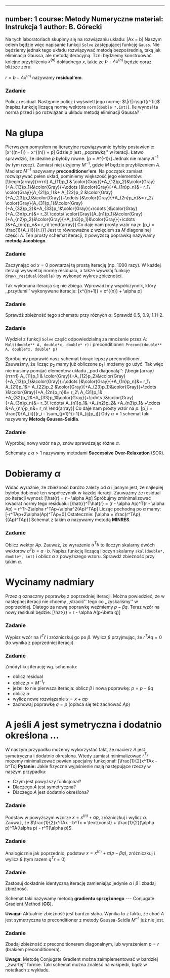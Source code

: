 


---
number: 1
course: Metody Numeryczne
material: Instrukcja 1
author: B. Górecki
---

Na tych laboratoriach skupimy się na rozwiązaniu układu:
\[Ax = b\]
Naszym celem będzie więc napisanie funkcji `Solve` zastępującej funkcję `Gauss`. Nie będziemy jednak tego układu rozwiązywać metodą bezpośrednią, taką jak eliminacja Gaussa, ale metodą iteracyjną. Tzn: będziemy konstruować kolejne przybliżenia $x^{(n)}$ dokładnego $x$, takie że $b-Ax^{(n)}$ będzie coraz bliższe zeru.

 $r = b-Ax^{(n)}$ nazywamy **residual'em**.


### Zadanie
Policz residual. Następnie policz i wyświetl jego normę: $\|r\|=\sqrt{r^Tr}$ (napisz funkcję liczącą normę wektora `norm(double *,int)`). Ile wynosi ta norma przed i po rozwiązaniu układu metodą eliminacji Gaussa?


# Na głupa

Pierwszym pomysłem na iteracyjne rozwiązywanie byłoby postawienie:
\[x^{(n+1)} = x^{(n)} + p\]
Gdzie $p$ jest ,,poprawką'' w iteracji. Łatwo sprawdzić, że idealne $p$ byłoby równe:
\[p = A^{-1}r\]
Jednak nie mamy $A^{-1}$ (w tym rzecz). Zamiast niej użyjemy $M^{-1}$, gdzie $M$ będzie przybliżeniem $A$. Macierz $M^{-1}$ nazywamy **preconditioner'em**. Na początek zamiast rozwiązywać pełen układ, pominiemy większość jego elementów:
\[\begin{array}{rrrrrl}
A_{11}p_1 & \color{Gray}{+A_{12}p_2}&\color{Gray}{+A_{13}p_1}&\color{Gray}{+\cdots }&\color{Gray}{+A_{1n}p_n}&= r_1\\
\color{Gray}{A_{21}p_1}&+ A_{22}p_2 &\color{Gray}{+A_{23}p_1}&\color{Gray}{+\cdots }&\color{Gray}{+A_{2n}p_n}&= r_2\\
\color{Gray}{A_{31}p_1}&\color{Gray}{+A_{32}p_2}&+A_{33}p_1&\color{Gray}{+\cdots }&\color{Gray}{+A_{3n}p_n}&= r_3\\
\cdots\\
\color{Gray}{A_{n1}p_1}&\color{Gray}{+A_{n2}p_2}&\color{Gray}{+A_{n3}p_1}&\color{Gray}{+\cdots }&+A_{nn}p_n&= r_n\\
\end{array}\]
Co daje nam prosty wzór na $p$:
\[p_i = \frac{1}{A_{ii}}{r_i}\]
Jest to równoważne z wzięciem za $M$ diagonalnej części $A$. Ten prosty schemat iteracji, z powyższą poprawką nazywamy **metodą Jacobiego**.


### Zadanie
 Zaczynając od $x=0$ powtarzaj tą prostą iterację (np. 1000 razy). W każdej iteracji wyświetlaj normę residualu, a także wywołaj funkcję `draw\_residual(double)` by wykonać wykres zbieżności.

Tak wykonana iteracja się nie zbiega. Wprowadźmy współczynnik, który ,,przytłumi'' wykonywane iteracje:
\[x^{(n+1)} = x^{(n)} + \alpha p\]

### Zadanie
 Sprawdź zbieżność tego schematu przy różnych $\alpha$. Sprawdź $0.5$, $0.9$, $1.1$ i $2$.

### Zadanie
 Wydziel z funkcji `Solve` część odpowiedzialną za mnożenie przez $A$: `Mult(double** A, double*x, double* r)` i preconditioner: `Precond(double** A, double*x, double* p)`

Spróbujmy poprawić nasz schemat biorąc lepszy preconditioner. Zauważmy, że licząc $p_2$ mamy już obliczone $p_1$ i możemy go użyć. Tak więc nie musimy pomijać elementów układu ,,pod diagonalą'':
\[\begin{array}{rrrrrl}
A_{11}p_1 & \color{Gray}{+A_{12}p_2}&\color{Gray}{+A_{13}p_1}&\color{Gray}{+\cdots }&\color{Gray}{+A_{1n}p_n}&= r_1\\
A_{21}p_1&+ A_{22}p_2 &\color{Gray}{+A_{23}p_1}&\color{Gray}{+\cdots }&\color{Gray}{+A_{2n}p_n}&= r_2\\
A_{31}p_1& +A_{32}p_2&+A_{33}p_1&\color{Gray}{+\cdots }&\color{Gray}{+A_{3n}p_n}&= r_3\\
\cdots\\
A_{n1}p_1& +A_{n2}p_2& +A_{n3}p_1& +\cdots &+A_{nn}p_n&= r_n\\
\end{array}\]
Co daje nam prosty wzór na $p$:
\[p_i = \frac{1}{A_{ii}}(r_i - \sum_{j=1}^{i-1}A_{ij}p_j)\]
Gdy $\alpha=1$ schemat taki nazywamy **Metodą Gaussa-Seidla**. 


### Zadanie
 Wypróbuj nowy wzór na $p$, znów sprawdzając różne $\alpha$.

Schematy z $\alpha > 1$ nazywamy metodami **Successive Over-Relaxation** (SOR).


# Dobieramy $\alpha$
Widać wyraźnie, że zbieżność bardzo zależy od $\alpha$ i jasnym jest, że najlepiej byłoby dobierać ten współczynnik w każdej iteracji. Zauważmy że residual po iteracji wynosi:
\[\hat{r} = r - \alpha Ap\]
Spróbujmy zminimalizować kwadrat normy tego residualu:
\[\hat{r}^T\hat{r} = (r - \alpha Ap)^T(r - \alpha Ap) = r^Tr-2\alpha r^TAp+\alpha^2(Ap)^TAp\]
Licząc pochodną po $\alpha$ mamy:
\[-r^TAp+2\alpha(Ap)^TAp=0\]
Ostatecznie:
\[\alpha = \frac{r^TAp}{(Ap)^TAp}\]
Schemat z takim $\alpha$ nazywamy metodą **MINRES**.


### Zadanie
 Oblicz wektor $Ap$. Zauważ, że wyrażenie $a^Tb$ to iloczyn skalarny dwóch wektorów $a^Tb = a\cdot b$. Napisz funkcję liczącą iloczyn skalarny `skal(double*, double*, int)` i oblicz $\alpha$ z powyższego wzoru. Sprawdź zbieżność przy takim $\alpha$.


# Wycinamy nadmiary
Przez $q$ oznaczmy poprawkę z poprzedniej iteracji. Można powiedzieć, że w następnej iteracji nie chcemy ,,stracić'' tego co ,,zyskaliśmy'' w poprzedniej. Dlatego za nową poprawkę weźmiemy $p - \beta q$. Teraz wzór na nowy residual będzie:
\[\hat{r} = r - \alpha A(p-\beta q)\]

### Zadanie
 Wypisz wzór na $\hat{r}^T\hat{r}$ i zróżniczkuj go po $\beta$. Wylicz $\beta$ przyjmując, że $r^T Aq = 0$ (to wynika z poprzedniej iteracji).


### Zadanie
 Zmodyfikuj iterację wg. schematu:
- oblicz residual
- oblicz $p=M^{-1}r$
- jeżeli to nie pierwsza iteracja: oblicz $\beta$ i nową poprawkę: $p=p-\beta q$
- oblicz $\alpha$
- wylicz nowe rozwiązanie $x=x+\alpha p$
- zachowaj poprawkę $q=p$ (opłaca się też zachować $Ap$)



# A jeśli $A$ jest symetryczna i dodatnio określona ...
W naszym przypadku możemy wykorzystać fakt, że macierz $A$ jest symetryczna i dodatnio określona. Wtedy zamiast minimalizować $r^Tr$ możemy minimalizować pewien specjalny funkcjonał:
\[\frac{1}{2}x^TAx - b^Tx\]
**Pytanie:** Jakie fizyczne wyjaśnienie mają następujące rzeczy w naszym przypadku:
- Czym jest powyższy funkcjonał?
- Dlaczego $A$ jest symetryczna?
- Dlaczego $A$ jest dodatnio określona?


### Zadanie
 Podstaw w powyższym wzorze $x = x^{(n)} + \alpha p$, zróżniczkuj i wylicz $\alpha$. Zauważ, że $\frac{1}{2}x^TAx - b^Tx = \text{const} + \frac{1}{2}(\alpha p)^TA(\alpha p) - r^T(\alpha p)$.


### Zadanie
 Analogicznie jak poprzednio, podstaw $x = x^{(n)} + \alpha (p-\beta q)$, zróżniczkuj i wylicz $\beta$.(tym razem $q^Tr = 0$)


### Zadanie
 Zastosuj dokładnie identyczną iterację zamieniając jedynie $\alpha$ i $\beta$ i zbadaj zbieżność.

Schemat taki nazywamy metodą **gradientu sprzężonego** --- Conjugate Gradient Method (**CG**).

**Uwaga:** Aktualnie zbieżność jest bardzo słaba. Wynika to z faktu, że choć $A$ jest symetryczna to preconditioner z metody Gaussa-Seidla $M^{-1}$ już nie jest.


### Zadanie
 Zbadaj zbieżność z preconditionerem diagonalnym, lub wyrażeniem $p=r$ (brakiem preconditionera).

**Uwaga:** Metodę Conjugate Gradient można zaimplementować w bardziej ,,zwartej'' formie. Taki schemat można znaleść na wikipedii, bądz w notatkach z wykładu.
